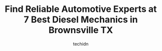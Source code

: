 ---
layout: ampstory
image: https://images.unsplash.com/photo-1619843810942-f8010bb6916c?ixlib=rb-4.0.3&ixid=MnwxMjA3fDB8MHxwaG90by1wYWdlfHx8fGVufDB8fHx8&auto=format&fit=crop&w=640&h=853&q=80
author: techidn
featured: false
description: When it comes to maintaining and repairing your vehicle in Brownsville TX, USA, you deserve nothing but the best. Thats why the 7 best Diesel Mechanic in the area are here to offer their ex
title: Find Reliable Automotive Experts at 7 Best Diesel Mechanics in Brownsville TX
cover:
   title: Find Reliable Automotive Experts at 7 Best Diesel Mechanics in Brownsville TX
   subtitle: Rickpate
   background: https://images.unsplash.com/photo-1619843810942-f8010bb6916c?ixlib=rb-4.0.3&ixid=MnwxMjA3fDB8MHxwaG90by1wYWdlfHx8fGVufDB8fHx8&auto=format&fit=crop&w=640&h=853&q=80

pages: 
 - layout: thirds
   top: <h1>#1 Am Diesel Shop</h1>
   bottom: "<p>Family-owned and run honest will do their best to accommodate you thats how I felt about my experience and I will be back</p>"
   background: https://www.knot35.com/toplist/wp-content/uploads/2023/06/best-diesel-mechanic-1-in-brownsville-tx-1685835352.jpeg
   backgroundblur: true
 - layout: thirds
   top: <h1>#2 Premier Diesel Repair</h1>
   bottom: "<p>36557 FM 1421, Brownsville, TX 78520, United States</p>"
   background: https://www.knot35.com/toplist/wp-content/uploads/2023/06/best-diesel-mechanic-2-in-brownsville-tx-1685835352.jpeg
   cta:
      link: https://www.knot35.com/toplist/find-reliable-automotive-experts-at-7-best-diesel-mechanics-in-brownsville-tx/
      text: Find Reliable Automotive Experts at 7 Best Diesel Mechanics in Brownsville TX
 - layout: thirds
   top: <h1>#3 Maxwells Diesel & Auto Repair</h1>
   bottom: "<p>3479 Burton Dr, Brownsville, TX 78521, United States</p>"
   background: https://www.knot35.com/toplist/wp-content/uploads/2023/06/best-diesel-mechanic-3-in-brownsville-tx-1685835352.jpeg
   cta:
      link: https://www.knot35.com/toplist/find-reliable-automotive-experts-at-7-best-diesel-mechanics-in-brownsville-tx/
      text: Find Reliable Automotive Experts at 7 Best Diesel Mechanics in Brownsville TX
 - layout: thirds
   top: <h1>#4 The Diesel Shop</h1>
   bottom: "<p>6544 S Padre Island Hwy, Brownsville, TX 78521, United States</p>"
   background: https://images.unsplash.com/photo-1536745287225-21d689278fd1?ixlib=rb-4.0.3&ixid=MnwxMjA3fDB8MHxwaG90by1wYWdlfHx8fGVufDB8fHx8&auto=format&fit=crop&w=640&h=853&q=80
   cta:
      link: https://www.knot35.com/toplist/find-reliable-automotive-experts-at-7-best-diesel-mechanics-in-brownsville-tx/
      text: Find Reliable Automotive Experts at 7 Best Diesel Mechanics in Brownsville TX
 - layout: thirds
   top: <h1>#5 big ninos auto service and lifts</h1>
   bottom: "<p>2610 Old Port Isabel Rd Suite A6, Brownsville, TX 78521, United States</p>"
   background: https://images.unsplash.com/photo-1609083590460-7b8cc0ca65f8?ixlib=rb-4.0.3&ixid=MnwxMjA3fDB8MHxwaG90by1wYWdlfHx8fGVufDB8fHx8&auto=format&fit=crop&w=640&h=853&q=80
   cta:
      link: https://www.knot35.com/toplist/find-reliable-automotive-experts-at-7-best-diesel-mechanics-in-brownsville-tx/
      text: Find Reliable Automotive Experts at 7 Best Diesel Mechanics in Brownsville TX
 - layout: thirds
   top: <h1>#6 J+G Truck & Trailer Repair</h1>
   bottom: "<p>Padre Island Hwy, Brownsville, TX 78521, United States</p>"
   background: https://images.unsplash.com/photo-1510906594845-bc082582c8cc?ixlib=rb-4.0.3&ixid=MnwxMjA3fDB8MHxwaG90by1wYWdlfHx8fGVufDB8fHx8&auto=format&fit=crop&w=640&h=853&q=80
   cta:
      link: https://www.knot35.com/toplist/find-reliable-automotive-experts-at-7-best-diesel-mechanics-in-brownsville-tx/
      text: Find Reliable Automotive Experts at 7 Best Diesel Mechanics in Brownsville TX
 - layout: thirds
   top: <h1>#7 Brownsville Onsite Truck Repair</h1>
   bottom: "<p>3484 Burton Dr, Brownsville, TX 78521, United States</p>"
   background: https://images.unsplash.com/photo-1602536052359-ef94c21c5948?ixlib=rb-4.0.3&ixid=MnwxMjA3fDB8MHxwaG90by1wYWdlfHx8fGVufDB8fHx8&auto=format&fit=crop&w=640&h=853&q=80
   cta:
      link: https://www.knot35.com/toplist/find-reliable-automotive-experts-at-7-best-diesel-mechanics-in-brownsville-tx/
      text: Find Reliable Automotive Experts at 7 Best Diesel Mechanics in Brownsville TX
 - layout: thirds
   middle: Continue reading...
   background: https://images.unsplash.com/photo-1489648022186-8f49310909a0?ixlib=rb-4.0.3&ixid=MnwxMjA3fDB8MHxwaG90by1wYWdlfHx8fGVufDB8fHx8&auto=format&fit=crop&w=640&h=853&q=80
   cta:
      link: https://www.knot35.com/toplist/find-reliable-automotive-experts-at-7-best-diesel-mechanics-in-brownsville-tx/
      text: Find Reliable Automotive Experts at 7 Best Diesel Mechanics in Brownsville TX
      
---